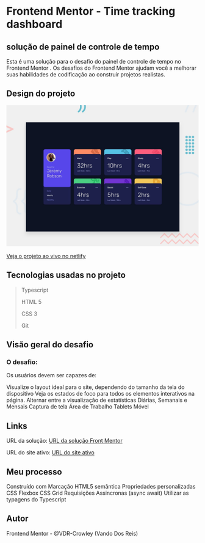 # Frontend Mentor - Time tracking dashboard

## solução de painel de controle de tempo

Esta é uma solução para o desafio do painel de controle de tempo no Frontend Mentor . Os desafios do Frontend Mentor ajudam você a melhorar suas habilidades de codificação ao construir projetos realistas.

## Design do projeto

![Design preview for the Time tracking dashboard coding challenge](./public/design/desktop-preview.jpg)

[Veja o projeto ao vivo no netlify](https://elegant-mccarthy-125823.netlify.app/)

## Tecnologias usadas no projeto

> Typescript
>
> HTML 5
>
> CSS 3
>
> Git

## Visão geral do desafio

### O desafio:

Os usuários devem ser capazes de:

Visualize o layout ideal para o site, dependendo do tamanho da tela do dispositivo
Veja os estados de foco para todos os elementos interativos na página.
Alternar entre a visualização de estatísticas Diárias, Semanais e Mensais
Captura de tela
Área de Trabalho Tablets Móvel

## Links

URL da solução: [URL da solução Front Mentor](https://www.frontendmentor.io/solutions/time-tracking-dashboard-_3hfm3sTo)

URL do site ativo: [URL do site ativo](https://elegant-mccarthy-125823.netlify.app/)

## Meu processo

Construído com Marcação HTML5 semântica
Propriedades personalizadas CSS
Flexbox
CSS Grid
Requisições Assincronas (async await)
Utilizar as typagens do Typescript

## Autor

Frontend Mentor - @VDR-Crowley (Vando Dos Reis)
